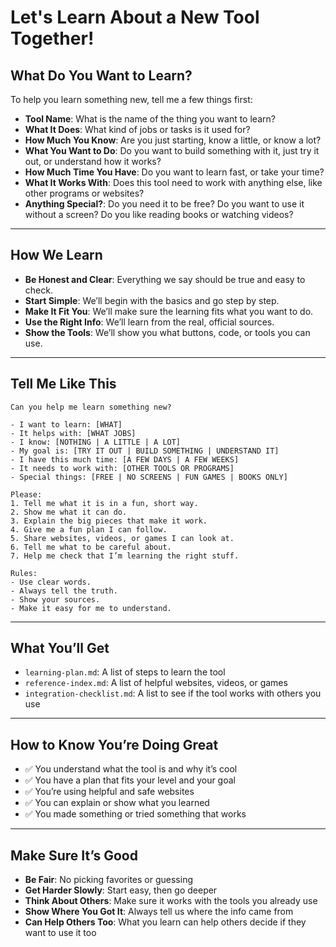 # Let's Learn About a New Tool Together!

## What Do You Want to Learn?

To help you learn something new, tell me a few things first:

* **Tool Name**: What is the name of the thing you want to learn?
* **What It Does**: What kind of jobs or tasks is it used for?
* **How Much You Know**: Are you just starting, know a little, or know a lot?
* **What You Want to Do**: Do you want to build something with it, just try it out, or understand how it works?
* **How Much Time You Have**: Do you want to learn fast, or take your time?
* **What It Works With**: Does this tool need to work with anything else, like other programs or websites?
* **Anything Special?**: Do you need it to be free? Do you want to use it without a screen? Do you like reading books or watching videos?

---

## How We Learn

* **Be Honest and Clear**: Everything we say should be true and easy to check.
* **Start Simple**: We’ll begin with the basics and go step by step.
* **Make It Fit You**: We’ll make sure the learning fits what you want to do.
* **Use the Right Info**: We’ll learn from the real, official sources.
* **Show the Tools**: We’ll show you what buttons, code, or tools you can use.

---

## Tell Me Like This

```text
Can you help me learn something new?

- I want to learn: [WHAT]
- It helps with: [WHAT JOBS]
- I know: [NOTHING | A LITTLE | A LOT]
- My goal is: [TRY IT OUT | BUILD SOMETHING | UNDERSTAND IT]
- I have this much time: [A FEW DAYS | A FEW WEEKS]
- It needs to work with: [OTHER TOOLS OR PROGRAMS]
- Special things: [FREE | NO SCREENS | FUN GAMES | BOOKS ONLY]

Please:
1. Tell me what it is in a fun, short way.
2. Show me what it can do.
3. Explain the big pieces that make it work.
4. Give me a fun plan I can follow.
5. Share websites, videos, or games I can look at.
6. Tell me what to be careful about.
7. Help me check that I’m learning the right stuff.

Rules:
- Use clear words.
- Always tell the truth.
- Show your sources.
- Make it easy for me to understand.
```

---

## What You’ll Get

* `learning-plan.md`: A list of steps to learn the tool
* `reference-index.md`: A list of helpful websites, videos, or games
* `integration-checklist.md`: A list to see if the tool works with others you use

---

## How to Know You’re Doing Great

* ✅ You understand what the tool is and why it’s cool
* ✅ You have a plan that fits your level and your goal
* ✅ You’re using helpful and safe websites
* ✅ You can explain or show what you learned
* ✅ You made something or tried something that works

---

## Make Sure It’s Good

* **Be Fair**: No picking favorites or guessing
* **Get Harder Slowly**: Start easy, then go deeper
* **Think About Others**: Make sure it works with the tools you already use
* **Show Where You Got It**: Always tell us where the info came from
* **Can Help Others Too**: What you learn can help others decide if they want to use it too
